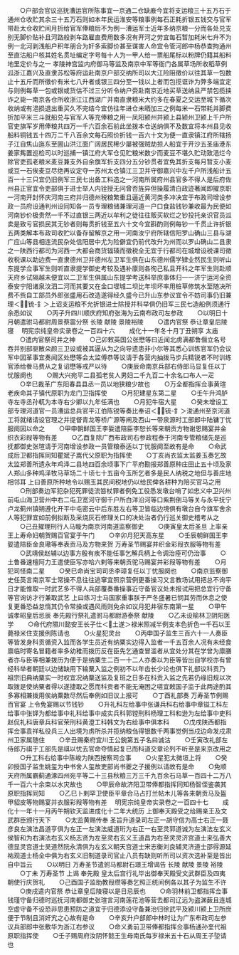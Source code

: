 <!-- { "loadSidebar": true } -->
　　○户部会官议巡抚漕运官所陈事宜一京通二仓缺廒今宜将支运粮三十五万石于通州仓收贮其余三十五万石则如本年民运淮安等粮事例每石正耗折银五钱交与官军带赴太仓收贮间月折给官军俸粮后不为例一漕运军士近年多纳京粮一分而各处兑支别无脚价贴补且河路般剥车路雇直费用数多况有开河之劳宜每石暂加耗米七升不为例一北河剥浅船户积年朋合为奸多索脚价甚至谋害人命宜令管河郎中杨恭查拘通州至直沽船户核其姓名贯址编定字号每十人为一甲人给一票船尾标以粉牌仍籍其船料地里定价与之一  孝陵神宫监内府御马等监及南京中军等衙门各属草场所收稻草例泒浙江嘉兴及直隶苏松等府运赴南京户部交纳所司以大江险阻徵价以往其草一包数止十五斤而所徵价有米七八升者或银三四分至一钱以上者而包揽诓诈为弊多端宜定与则例每草一包或银或货估不过三分听令纳户赍赴南京近地买草送纳且严禁包揽挟诈之毙一南京各仓所收浙江江西湖广并南直隶粮米大约多在春夏之交运至城下循次收纳或有浥损退出重买久不完结今宜仿往年进仓未晒加三之例每米一石带耗并脚费折加平米三斗就船兑与官军人等充俸粮之用一凤阳颍州并颍上县颍州卫颍上千户所官吏旗军岁用俸粮共四万一千六百余石前此坐拨本仓送纳俱不及数宜将本州县见收船料铜钱五十四万二千八百余文每石照价折钱一百六十文为便一直隶镇江府所辖扬子江自焦山迤东至圌山洪江面广阔居民稀少屡被强贼劫掠人船宜于开沙五圣庙港东姜家觜置巡检司以时巡捕一镇江府大军仓见贮粮米数少而麦豆不堪久贮动致浥烂今除官吏孤老粮米麦豆兼支外自余旗军折支四分五分钞贯者宜免其折支每月暂支小麦或豆一石俟麦豆尽绝再议定夺一苏州太仓镇江三卫并守御嘉兴中左千户所浅船计五百一十三只宜仍旧例军三民七出备工料造之一河南所属府州县官多不得人是后府佐州县正官宜令吏部俱于进士举人内铨授无问曾否旌异但操履清白政迹著闻即擢京职一河南开封怀庆河南三府并归德州税粮繁重且逼近黄河类多冲决宜于布政司增设参政一员府设通判州设同知各一员专理粮储兼理河道一户口食盐钱钞兼收最为民便如河南钞价极贵然一千不过直银三两近以牟利之徒往往贩买软烂之钞投托亲识官员泒卖是致亏官损民其无钞者则每贯折钱至五六十文今宜斟酌则例每钞一千贯止许折银五两类解本布政司收贮以备存留解京之用一河南汝宁府所辖信阳罗山确山三县与湖广应山等县相连流民杂处信阳居中尤为险僻宜仍前代改升为州而以罗山确山二县隶之一陕西行都司为河西一大都会商货辐辏而徵税全无宜于行都司在城增设税课司徵收税课以助边费一直隶德州卫并德州左卫军生俱在山东德州儒学肄业然民生则听山东提学佥事军生则听直隶提学御史考较及遇补廪则各徇己私且开科之年军生则赴顺天府乡试隔越未便宜以二卫军生俱属山东提学考送科举庶事体归一一济宁运河全资泰安宁阳诸泉汶泗二河而其要又在金口堽城二坝比年坝坏率用桩草修筑水至随决所费不赀自工部员外郎张盛用石改造遂得经久盛今已升山东参议宜令不妨司事仍旧兼理＜锍-釒＞上诏支运粮不允折银进士除授并科举俱仍旧军三民七造船例须通行余悉如议
　　○丙子升四川顺庆府知府张海为云南布政司左参政
　　○以明日十月朝遣驸马都尉周景蔡震分祭  长陵  献陵  景陵裕陵
　　○遣内官祭  恭让章皇后陵寝
　明宪宗纯皇帝实录卷之一百四十六
　　成化十一年冬十月丁丑朔享  太庙
　　○遣内官祭司井之神
　　○己卯敕英国公张懋等曰近闻北虏满都鲁僣立名号吞并别部驱散朵颜三卫设或被其逼从为之向导遗患非小尔等其悉心训练官军仍会议军中因革事宜奏闻区处懋等会太监傅恭等议请于各营内抽拨马步兵精锐者不时训练官添给餋马费从之复诏懋等戒严以待
　　○庚辰命南京兵部右侍郎马显复任以丁忧服阕也
　　○赐大兴宛平二县孤老贫人男妇二千九百二十余名口布人一疋
　　○辛巳裁革广东阳春县县丞一员以地狭粮少故也
　　○万全都指挥佥事黄瑄老疾命其子镇代原职为龙门卫指挥使
　　○月犯建星东第二星
　　○壬午升鸿胪寺左寺丞孙軏为本寺右少卿以九年任满也
　　○月犯牛宿大星
　　○癸未增设工部专理河道官一员漕运总兵官平江伯陈锐等奏比奉诏＜锍-釒＞浚通州至京河道工将就绪请设官理之并提督青龙等桥广源等闸及西山一带泉源时工部郎中陆镛丁忧服阕因以命之
　　○甲申朝鲜国王李娎遣陪臣李恕长等来朝贡方物谢恩赐宴并金织衣彩叚等物有差
　　○乙酉复除广西布政司右参政程泰于河南专管粮储先是巡抚都御史张瑄请于河南增设参政一员管粮泰适以丁忧服阕至故有是命
　　○命武成后卫都指挥同知瞿斌子嵩代父原职为指挥使
　　○丁亥尚衣监太监姜玉奏乞故太监郑善所遗永年鸡泽二县地四百余顷事下广平府勘报郑善原种庄田止五十顷及家人郑山多种鸡泽牧马草场二十顷七十五亩今玉所乞者多是民人纳税之地但与善庄地相邻耳  上曰善原所种地令以赐玉其民间税地仍以给民俾各耕种为陪买官马之用
　　○刑部奏边军犯杂犯死罪徒流笞杖罪者例免工役悉发墩台哨了如忠义中卫兴州前屯山海卫营州中右二屯卫宽河守御千户所白洋沿河等口紫荆倒马等关与永平抚宁卢龙蓟州镇朔遵化开平中屯密云中后东胜左右等卫皆临边境俱有墩台自今旗军舍余人等犯罪宜如前例拟断及采烧灰石修理关口的决处治者仍行巡关御史稽考从之
　　○己丑擢理刑行人马暶为南京河南道监察御史
　　○庚寅皇太后圣旦  上率亲王上寿命妇朝贺赐百官宴于午门
　　○辛卯月犯天高东星
　　○壬辰朝鲜国王李娎遣陪臣金良璥等奉表贡马及方物来贺  万寿圣节赐宴并织金彩叚衣服等物有差
　　○武靖侯赵辅以边事方殷有疾不能任事乞解兵柄上令调治痊可仍治事
　　○土鲁番速檀阿力王遣使臣写亦哈六剌等来朝贡驼马赐宴并彩叚等物有差
　　○月犯司怪南二星
　　○癸巳命尚宝司司丞李璋复任以丁忧服阕也
　　○南京监察御史任英言南京军士常操不息往往逃窜宜照京营例更番操习又言教场试用把总不询平日才能惟取一时武艺多不得人兵部覆奏番操事近守备官议处未报试用把总宜行守备等官询访才行兼取武艺  上曰练习士马国家重事朕于严冬盛暑已悯其劳而休息之使复更番恐益怠惰其仍令常操或遇风雨则免余如议月犯井宿东南第一星
　　○甲午  诚孝昭皇后忌辰  奉先殿行祭礼遣驸马都尉游泰祭  献陵
　　○乙未设榆林卫阴阳医学
　　○命代府隰川懿安王长子仕＜土遂＞禄米照减半例支本色折色一千石以王薨禄米住支援例陈请也
　　○火星犯灵台
　　○丙申国子监生三百六十一人奏臣等皆发身科贡循资入监而各学生员近有纳粟实边得入监者一千五百余人况有未经食廪临时寄名冒籍者率多幼稚而拨历反在臣先乞通查冒滥者从宜处分其在学曾为廪膳者亦与臣等相兼拨历为便于是纳粟生二百一十二人亦奏以为臣等皆出自学校亦有曾经科举者朝廷以边储缺用下输粟入监之例初不以年齿长少论也俱下礼部议科贡乃  祖宗旧典纳粟实一时权宜况纳粟送监及复班之日多在科贡入监之先若仍缘旧规以次取拨是使纳粟者得以遂捷取之愿而科贡者不能无淹困之嗟宜敕国子监于此两途酌其多寡相兼拨用俟纳粟数尽然后奉例如旧议上报可
　　○丁酉礼部奏  万寿圣节例赐百官宴  上令免宴赐以节钱钞
　　○升礼科左给事中张谦兵科右给事中章镒工科左给事中张铎为都给事中礼科给事中成实兵科郭镗刑科杨理工科和逊为左给事中吏科赵侃礼科唐章兵科官荣刑科黄澄工科韩文为右给事中俱本科
　　○戊戌陕西都指挥佥事袁祥私役兵三人出境为虏所杀并揽纳粮刍得银数千两事觉例当戍边命发戍肃州卫家属随住
　　○辛丑赐秦府宜川王公鋺第五子名曰诚沽
　　○壬寅改礼部左侍郎万祺于工部先是祺以忧去官命夺情起复已而科道交章论列不听至是来京改用之
　　○升工科右给事中陈峻为陕西按察司佥事
　　○火星犯太微垣上将
　　○癸卯授国子监生姚玺为中书舍人玺故吏部尚书夔之子援例以请故有是命
　　○免顺天府所属霸蓟通涿四州宛平等二十三县秋粮三万三千九百余石马草一百四十二万八千一百六十余束以水灾故也
　　○甲辰命故济阳卫带俸都指挥同知杨智侄鉴袭其原职指挥同知
　　○乙巳卜剌罕卫使臣平章合马占打兰帖木儿等各来朝贡马及盔甲貂皮等物赐宴并衣服彩叚等物有差
　明宪宗纯皇帝实录卷之一百四十七
　　成化十一年十一月丙午朔钦天监进成化十二年大统历  上御奉天殿受之给赐亲王及文武群臣颁行天下
　　○太监黄赐传奉  圣旨升道录司左正一胡守信为高士右正一聂彦良左演法昌道亨俱为左正一左演法威道珩为右正一右至灵郭道诚为左演法左玄义侯智和为右演法右玄义杨志贤为左至灵右玄义王道昌为右至灵灵济宫道士来弘善大德显灵宫道士吴道然阮永清俱为左玄义朝天宫道士宋志衡刘良辅灵济道士邵得源延祐观道士杨全中俱为右玄义旧制道录司官止八员有缺则听所司以资次选补至是皆出自中旨云
　　○以明日  万寿圣节遣驸马都尉石璟王增谒告  长陵  献陵  景陵  裕陵
　　○丁未  万寿圣节  上谒  奉先殿  皇太后宫行礼毕出御奉天殿受文武群臣及四夷朝使行庆贺礼
　　○己酉国子监助教叚缵等奏乞照正统间例各以其子为监生不许
　　○庚戌遣内官祭  恭让章皇后陵寝以是日忌辰也
　　○命羽林前卫都指挥佥事钱瑾守备归德时巡抚河南都御史张瑄言河南莲花池等营去都司辽远为盗渊薮且连城空虚守备不设恐非思患预防之道宜于归德添设守备兼治归徐武平及颍川颍上卫所庶便于节制且消奸宄之心故有是命
　　○辛亥升户部郎中林时让为广东布政司左参议兵部郎中张敷华为浙江右参议
　　○命义勇前卫带俸都指挥佥事杨通孙奎代祖原职指挥使
　　○壬子赐周府汝阴怀懿王生母南氏每岁禄米五十石从周王子埅请也
